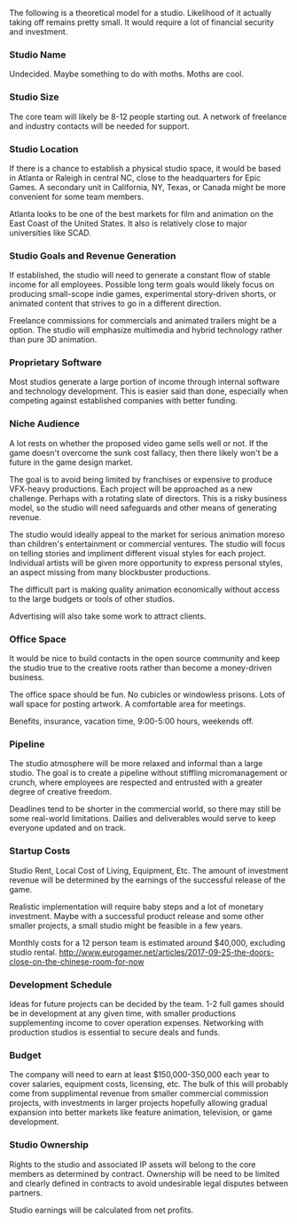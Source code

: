 The following is a theoretical model for a studio.  Likelihood of it actually taking off remains pretty small. It would require a lot of financial security and investment.

### Studio Name
Undecided.  Maybe something to do with moths.  Moths are cool.

### Studio Size
The core team will likely be 8-12 people starting out.  A network of freelance and industry contacts will be needed for support.

### Studio Location
If there is a chance to establish a physical studio space, it would be based in Atlanta or Raleigh in central NC, close to the headquarters for Epic Games.  A secondary unit in California, NY, Texas, or Canada might be more convenient for some team members.

Atlanta looks to be one of the best markets for film and animation on the East Coast of the United States. It also is relatively close to major universities like SCAD.

### Studio Goals and Revenue Generation
If established, the studio will need to generate a constant flow of stable income for all employees.  Possible long term goals would likely focus on producing small-scope indie games, experimental story-driven shorts, or animated content that strives to go in a different direction.  

Freelance commissions for commercials and animated trailers might be a option.  The studio will emphasize multimedia and hybrid technology rather than pure 3D animation.  

### Proprietary Software
Most studios generate a large portion of income through internal software and technology development.  This is easier said than done, especially when competing against established companies with better funding.

### Niche Audience
A lot rests on whether the proposed video game sells well or not.  If the game doesn't overcome the sunk cost fallacy, then there likely won't be a future in the game design market.

The goal is to avoid being limited by franchises or expensive to produce VFX-heavy productions.  Each project will be approached as a new challenge. Perhaps with a rotating slate of directors.  This is a risky business model, so the studio will need safeguards and other means of generating revenue.

The studio would ideally appeal to the market for serious animation moreso than children's entertainment or commercial ventures.  The studio will focus on telling stories and impliment different visual styles for each project.  Individual artists will be given more opportunity to express personal styles, an aspect missing from many blockbuster productions.  

The difficult part is making quality animation economically without access to the large budgets or tools of other studios.

Advertising will also take some work to attract clients.

### Office Space
It would be nice to build contacts in the open source community and keep the studio true to the creative roots rather than become a money-driven business.

The office space should be fun.  No cubicles or windowless prisons.  Lots of wall space for posting artwork.  A comfortable area for meetings.

Benefits, insurance, vacation time, 9:00-5:00 hours, weekends off.  

### Pipeline
The studio atmosphere will be more relaxed and informal than a large studio.  The goal is to create a pipeline without stiffling micromanagement or crunch, where employees are respected and entrusted with a greater degree of creative freedom.  

Deadlines tend to be shorter in the commercial world, so there may still be some real-world limitations.  Dailies and deliverables would serve to keep everyone updated and on track.

### Startup Costs
Studio Rent, Local Cost of Living, Equipment, Etc.  The amount of investment revenue will be determined by the earnings of the successful release of the game.

Realistic implementation will require baby steps and a lot of monetary investment.  Maybe with a successful product release and some other smaller projects, a small studio might be feasible in a few years.

Monthly costs for a 12 person team is estimated around $40,000, excluding studio rental.
http://www.eurogamer.net/articles/2017-09-25-the-doors-close-on-the-chinese-room-for-now

### Development Schedule
Ideas for future projects can be decided by the team. 1-2 full games should be in development at any given time, with smaller productions supplementing income to cover operation expenses.  Networking with production studios is essential to secure deals and funds.

### Budget
The company will need to earn at least $150,000-350,000 each year to cover salaries, equipment costs, licensing, etc.  The bulk of this will probably come from supplimental revenue from smaller commercial commission projects, with investments in larger projects hopefully allowing gradual expansion into better markets like feature animation, television, or game development. 

### Studio Ownership
Rights to the studio and associated IP assets will belong to the core members as determined by contract.  Ownership will be need to be limited and clearly defined in contracts to avoid undesirable legal disputes between partners.

Studio earnings will be calculated from net profits.


